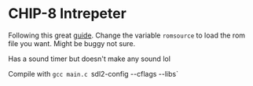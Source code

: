 # CHIP-8 Intrepeter
Following this great [guide](https://tobiasvl.github.io/blog/write-a-chip-8-emulator/). Change the variable `romsource` to load the rom file you want. Might be buggy not sure.

Has a sound timer but doesn't make any sound lol

Compile with `gcc main.c `sdl2-config --cflags --libs`
